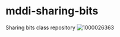 # mddi-sharing-bits
Sharing bits class repository
![1000026363](https://github.com/jinger26/mddi-sharing-bits/assets/4444989/24943cb5-1565-4876-97fa-a2c457a0cc54)
